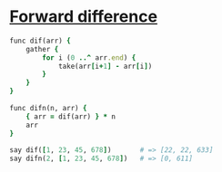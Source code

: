[1]: https://rosettacode.org/wiki/Forward_difference

# [Forward difference][1]

```ruby
func dif(arr) {
    gather {
        for i (0 ..^ arr.end) {
            take(arr[i+1] - arr[i])
        }
    }
}
 
func difn(n, arr) {
    { arr = dif(arr) } * n
    arr
}
 
say dif([1, 23, 45, 678])       # => [22, 22, 633]
say difn(2, [1, 23, 45, 678])   # => [0, 611]
```

